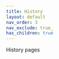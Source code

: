 ```yaml
---
title: History
layout: default
nav_order: 3
nav_exclude: true_
has_children: true
---
```

History pages